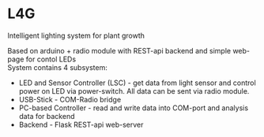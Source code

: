 # L4G
Intelligent lighting system for plant growth
  
Based on arduino + radio module with REST-api backend and simple web-page for contol LEDs  
System contains 4 subsystem:   
* LED and Sensor Controller (LSC) - get data from light sensor and control power on LED via power-switch. All data can be sent via radio module.
* USB-Stick - COM-Radio bridge
* PC-based Controller - read and write data into COM-port and analysis data for backend
* Backend - Flask REST-api web-server
